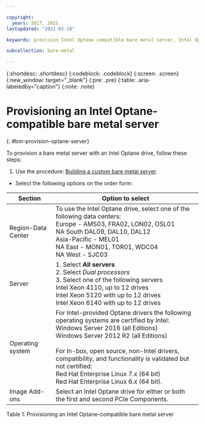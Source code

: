 ```yaml
---

copyright:
  years: 2017, 2021
lastupdated: "2021-03-18"

keywords: provision Intel Optane compatible bare metal server, Intel Optane, optane

subcollection: bare-metal

---
```


{:shortdesc: .shortdesc}
{:codeblock: .codeblock}
{:screen: .screen}
{:new_window: target="_blank"}
{:pre: .pre}
{:table: .aria-labeledby="caption"}
{:note: .note}

# Provisioning an Intel Optane-compatible bare metal server
{: #bm-provision-optane-server}

To provision a bare metal server with an Intel Optane drive, follow these steps:
1. Use the procedure: [Building a custom bare metal server](/docs/bare-metal?topic=bare-metal-ordering-baremetal-server).
* Select the following options on the order form:

| Section | Option to select |
|------|------|
|Region-Data Center|To use the Intel Optane drive, select one of the following data centers:<br>Europe - AMS03, FRA02, LON02, OSL01<br>NA South DAL09, DAL10, DAL12<br>Asia-Pacific - MEL01<br>NA East - MON01, TOR01, WDC04<br>NA West - SJC03<br>|
|Server|1. Select **All servers**<br>2. Select *Dual processors*<br>3. Select one of the following servers<br>Intel Xeon 4110, up to 12 drives<br>Intel Xeon 5120  with up to 12 drives<br>Intel Xeon 6140  with up to 12 drives|
|Operating system|For Intel-provided Optane drivers the following operating systems are certified by Intel:<br>Windows Server 2016 (all Editions)<br>Windows Server 2012 R2 (all Editions)<br><br>For In-box, open source, non-Intel drivers, compatibility, and functionality is validated but not certified:<br>Red Hat Enterprise Linux 7.x (64 bit)<br>Red Hat Enterprise Linux 6.x (64 bit).
|Image Add-ons| Select an Intel Optane drive for either or both the first and second PCIe Components.|

<caption>Table 1. Provisioning an Intel Optane-compatible bare metal server</caption>

